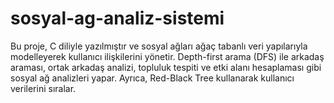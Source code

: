 # sosyal-ag-analiz-sistemi
Bu proje, C diliyle yazılmıştır ve sosyal ağları ağaç tabanlı veri yapılarıyla modelleyerek kullanıcı ilişkilerini yönetir. Depth-first arama (DFS) ile arkadaş araması, ortak arkadaş analizi, topluluk tespiti ve etki alanı hesaplaması gibi sosyal ağ analizleri yapar. Ayrıca, Red-Black Tree kullanarak kullanıcı verilerini sıralar.
